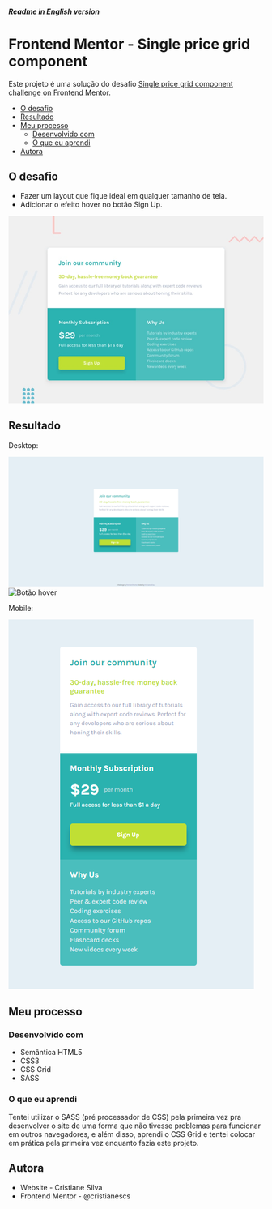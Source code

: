 ##### [Readme in English version](./README-eng.md)
# Frontend Mentor - Single price grid component
Este projeto é uma solução do desafio [Single price grid component challenge on Frontend Mentor](https://www.frontendmentor.io/challenges/single-price-grid-component-5ce41129d0ff452fec5abbbc). 


- [O desafio](#o-desafio)
- [Resultado](#resultado)
- [Meu processo](#meu-processo)
  - [Desenvolvido com](#desenvolvido-com)
  - [O que eu aprendi](#o-que-eu-aprendi)
- [Autora](#autora)

## O desafio

- Fazer um layout que fique ideal em qualquer tamanho de tela.
- Adicionar o efeito hover no botão Sign Up.

![Design preview for the Single price grid component coding challenge](./design/desktop-preview.jpg)

## Resultado
Desktop:

![Meu resultado do desafio - versão desktop](./design/resultado-desktop.png)
![Botão hover](./design/botão-hover.gif)

Mobile:

![Meu resultado do desafio - versão mobile](./design/resultado-mobile.png)

## Meu processo

### Desenvolvido com
- Semântica HTML5
- CSS3
- CSS Grid
- SASS

### O que eu aprendi
Tentei utilizar o SASS (pré processador de CSS) pela primeira vez pra desenvolver o site de uma forma que não tivesse problemas para funcionar em outros navegadores, e além disso, aprendi o CSS Grid e tentei colocar em prática pela primeira vez enquanto fazia este projeto.

## Autora
- Website - Cristiane Silva
- Frontend Mentor - @cristianescs

